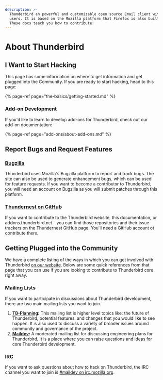 ```yaml
---
description: >-
  Thunderbird an powerful and customizable open source Email client with lots of
  users. It is based on the Mozilla platform that Firefox is also built on.
  These docs teach you how to contribute!
---
```


# About Thunderbird

## I Want to Start Hacking

This page has some information on where to get information and get plugged into the Community. If you are ready to start hacking, head to this page:

{% page-ref page="the-basics/getting-started.md" %}

### Add-on Development

If you'd like to learn to develop add-ons for Thunderbird, check out our add-on documentation:

{% page-ref page="add-ons/about-add-ons.md" %}

## Report Bugs and Request Features

### [Bugzilla](https://bugzilla.mozilla.org)

Thunderbird uses Mozilla's Bugzilla platform to report and track bugs. The site can also be used to generate enhancement bugs, which can be used for feature requests. If you want to become a contributor to Thunderbird, you will need an account on Bugzilla as you will submit patches through this platform.

### [Thundernest on GitHub](https://github.com/thundernest)

If you want to contribute to the Thunderbird website, this documentation, or addons.thunderbird.net - you can find those repositories and their issue trackers on the Thundernest GitHub page. You'll need a GitHub account ot contribute there.

## Getting Plugged into the Community

We have a complete listing of the ways in which you can get involved with Thunderbird [on our website](https://thunderbird.net/get-involved). Below are some quick references from that page that you can use if you are looking to contribute to Thunderbird core right away.

### Mailing Lists

If you want to participate in discussions about Thunderbird development, there are two main mailing lists you want to join.

1. [**TB-Planning**](https://wiki.mozilla.org/Thunderbird/tb-planning)**:** This mailing list is higher level topics like: the future of Thunderbird, potential features, and changes that you would like to see happen. It is also used to discuss a variety of broader issues around community and governance of the project.
2. [**Maildev**](http://lists.thunderbird.net/mailman/listinfo/maildev_lists.thunderbird.net)**:** A moderated mailing list for discussing engineering plans for Thunderbird. It is a place where you can raise questions and ideas for core Thunderbird development.

### IRC

If you want to ask questions about how to hack on Thunderbird, the IRC channel you want to join is [\#maildev on irc.mozilla.org](irc://irc.mozilla.org/maildev).


